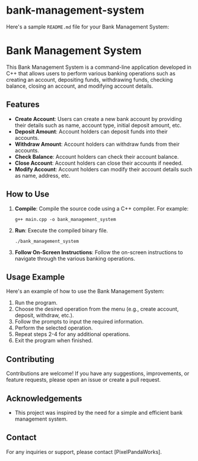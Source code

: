 # bank-management-system
Here's a sample `README.md` file for your Bank Management System:

# Bank Management System

This Bank Management System is a command-line application developed in C++ that allows users to perform various banking operations such as creating an account, depositing funds, withdrawing funds, checking balance, closing an account, and modifying account details.

## Features

- **Create Account**: Users can create a new bank account by providing their details such as name, account type, initial deposit amount, etc.
- **Deposit Amount**: Account holders can deposit funds into their accounts.
- **Withdraw Amount**: Account holders can withdraw funds from their accounts.
- **Check Balance**: Account holders can check their account balance.
- **Close Account**: Account holders can close their accounts if needed.
- **Modify Account**: Account holders can modify their account details such as name, address, etc.

## How to Use

1. **Compile**: Compile the source code using a C++ compiler. For example:
   ```
   g++ main.cpp -o bank_management_system
   ```

2. **Run**: Execute the compiled binary file.
   ```
   ./bank_management_system
   ```

3. **Follow On-Screen Instructions**: Follow the on-screen instructions to navigate through the various banking operations.

## Usage Example

Here's an example of how to use the Bank Management System:

1. Run the program.
2. Choose the desired operation from the menu (e.g., create account, deposit, withdraw, etc.).
3. Follow the prompts to input the required information.
4. Perform the selected operation.
5. Repeat steps 2-4 for any additional operations.
6. Exit the program when finished.

## Contributing

Contributions are welcome! If you have any suggestions, improvements, or feature requests, please open an issue or create a pull request.

## Acknowledgements

- This project was inspired by the need for a simple and efficient bank management system.

## Contact

For any inquiries or support, please contact [PixelPandaWorks].
